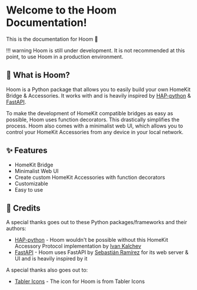# Welcome to the Hoom Documentation!

This is the documentation for Hoom 🎉

!!! warning
    Hoom is still under development. It is not recommended at this point, to use Hoom in a production environment.


## 🏡 What is Hoom?

Hoom is a Python package that allows you to easily build your own HomeKit Bridge & Accessories. It works with and is heavily inspired by [HAP-python](https://github.com/ikalchev/HAP-python) & [FastAPI](https://github.com/tiangolo/fastapi). 

To make the development of HomeKit compatible bridges as easy as possible, Hoom uses function decorators. This drastically simplifies the process. Hoom also comes with a minimalist web UI, which allows you to control your HomeKit Accessories from any device in your local network.


## ✨ Features

- HomeKit Bridge
- Minimalist Web UI
- Create custom HomeKit Accessories with function decorators
- Customizable
- Easy to use


## 📣 Credits

A special thanks goes out to these Python packages/frameworks and their authors:

- [HAP-python](https://github.com/ikalchev/HAP-python) - Hoom wouldn't be possible without this HomeKit Accessory Protocol implementation by [Ivan Kalchev](https://github.com/ikalchev)
- [FastAPI](https://github.com/tiangolo/fastapi) - Hoom uses FastAPI by [Sebastián Ramírez](https://github.com/tiangolo) for its web server & UI and is heavily inspired by it

A special thanks also goes out to:

- [Tabler Icons](https://tabler-icons.io/) - The icon for Hoom is from Tabler Icons